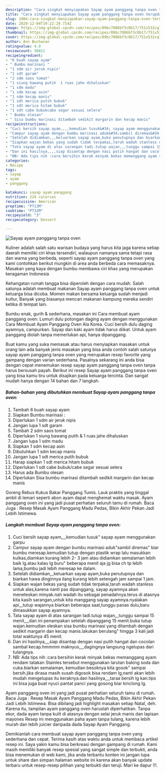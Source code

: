 ```yaml
---
description: "Cara singkat menyiapakan Sayap ayam panggang tanpa oven terupdate"
title: "Cara singkat menyiapakan Sayap ayam panggang tanpa oven terupdate"
slug: 1004-cara-singkat-menyiapakan-sayap-ayam-panggang-tanpa-oven-terupdate
date: 2020-12-04T19:22:29.714Z
image: https://img-global.cpcdn.com/recipes/09bc7086bf3c0b17/751x532cq70/sayap-ayam-panggang-tanpa-oven-foto-resep-utama.jpg
thumbnail: https://img-global.cpcdn.com/recipes/09bc7086bf3c0b17/751x532cq70/sayap-ayam-panggang-tanpa-oven-foto-resep-utama.jpg
cover: https://img-global.cpcdn.com/recipes/09bc7086bf3c0b17/751x532cq70/sayap-ayam-panggang-tanpa-oven-foto-resep-utama.jpg
author: Ann Buchanan
ratingvalue: 4.9
reviewcount: 36811
recipeingredient:
- "6 buah sayap ayam"
- " Bumbu marinasi "
- "1 sdm air jeruk nipis"
- "1 sdt garam"
- "2 sdm saos tomat"
- "1 siung bawang putih  1 ruas jahe dihaluskan"
- "1 sdm madu"
- "1 sdm kecap asin"
- "1 sdm kecap manis"
- "1 sdt merica putih bubuk"
- "1 sdt merica hitam bubuk"
- "1 sdt cabe bubukcabe segar sesuai selera"
- " Bumbu olesan"
- " Sisa bumbu marinasi ditambah sedikit margarin dan kecap manis"
recipeinstructions:
- "Cuci bersih sayap ayam,,,,kemudian tusuk&#34; sayap ayam menggunakan garpu"
- "Campur sayap ayam dengan bumbu marinasi aduk&#34;sambil diremas&#34; biar bumbu meresap.kemudian tutup dengan plastik wrap lalu masukkan kulkas,diamkan kurang lebih 2- 3 jam atau didiamkan semalaman lebih baik lg.atau kalau lg buru&#34; beberapa menit aja jg bisa ch tp lebih lama,bumbu jadi lebih meresap ke dalam."
- "Setelah didiamkan,,,keluarkan sayap ayam,buka penutupnya dan biarkan hawa dinginnya ilang kurang lebih setengah jam sampai 1 jam."
- "Siapkan wajan bekas yang sudah tidak terpakai,taruh wadah stanless untuk alas,karena nanti pas dipanggang, sayap ayamnya akan meneteskan minyak.nah wadah itu sebagai penadahnya.terus di atasnya kita kasih sarangan,untuk kita manggang sayap ayamnya.nyalakan api,,,tutup wajannya biarkan beberapa saat,tunggu panas dulu,baru dimasukkan sayap ayamnya."
- "Tata sayap ayam di atas sarangan tadi.tutup wajan,,,tunggu sampai 15 menit,,,,dan ini penampakan setelah dipanggang 15 menit.buka tutup wajan.kemudian oleskan sisa bumbu marinasi yang ditambah dengan sedikit margarin dan kecap manis.lakukan berulang&#34; hingga 3 kali jadi total waktunya 45 menit."
- "Dan ini hasilnya,,,,siap disantap dengan nasi putih hangat dan cocolan sambal kecap.hmmmm maknyus,,,,dagingnya langsung ngelupas dari tulangnya."
- "NB: Ada tips nih :cara bersihin kerak minyak bekas memanggang ayam rendam tatakan Stainles tersebut menggunakan larutan baking soda dan cuka.biarkan semalaman, kemudian besoknya kita gosok&#34; sampai bersih.jika dirasa masih susah digosok bisa rendam lg,nanti akan lebih mudah mengelupas itu keraknya.dan hasilnya,,,,taraa bersih lg kan.tips ini bisa juga buat nyuci pantat panci yang gosong biar kinclong lg."
categories:
- Recipe
tags:
- sayap
- ayam
- panggang

katakunci: sayap ayam panggang 
nutrition: 224 calories
recipecuisine: American
preptime: "PT13M"
cooktime: "PT32M"
recipeyield: "3"
recipecategory: Dessert

---
```



![Sayap ayam panggang tanpa oven](https://img-global.cpcdn.com/recipes/09bc7086bf3c0b17/751x532cq70/sayap-ayam-panggang-tanpa-oven-foto-resep-utama.jpg)

Kuliner adalah salah satu warisan budaya yang harus kita jaga karena setiap daerah memiliki ciri khas tersendiri, walaupun namanya sama tetapi rasa dan warna yang berbeda, seperti sayap ayam panggang tanpa oven yang kami contohkan berikut mungkin di area anda berbeda cara memasaknya. Masakan yang kaya dengan bumbu membawa ciri khas yang merupakan keragaman Indonesia

Kehangatan rumah tangga bisa diperoleh dengan cara mudah. Salah satunya adalah membuat makanan Sayap ayam panggang tanpa oven untuk keluarga bisa dicoba. Momen makan bersama keluarga sudah menjadi kultur, Banyak yang biasanya mencari makanan kampung mereka sendiri ketika di tempat lain.

Bumbu enak, gurih &amp; sederhana, masakan ini Cara membuat ayam panggang oven: Lumuri dulu potongan daging ayam dengan menggunakan Cara Membuat Ayam Panggang Oven Ala Korea. Cuci bersih dulu daging ayamnya, campurkan. Sayap dan kaki ayam tidak harus diikat. Untuk ayam panggang diolah tanpa memerlukan api, hanya dipanggang.

Buat kamu yang suka memasak atau harus menyiapkan masakan untuk orang lain ada banyak jenis masakan yang bisa anda contoh salah satunya sayap ayam panggang tanpa oven yang merupakan resep favorite yang gampang dengan varian sederhana. Pasalnya sekarang ini anda bisa dengan cepat menemukan resep sayap ayam panggang tanpa oven tanpa harus bersusah payah.
Berikut ini resep Sayap ayam panggang tanpa oven yang bisa kamu tiru untuk disajikan pada keluarga tercinta. Dan sangat mudah hanya dengan 14 bahan dan 7 langkah.


<!--inarticleads1-->

##### Bahan-bahan yang dibutuhkan membuat Sayap ayam panggang tanpa oven:

1. Tambah 6 buah sayap ayam
1. Siapkan  Bumbu marinasi :
1. Diperlukan 1 sdm air jeruk nipis
1. Jangan lupa 1 sdt garam
1. Tambah 2 sdm saos tomat
1. Diperlukan 1 siung bawang putih &amp; 1 ruas jahe dihaluskan
1. Jangan lupa 1 sdm madu
1. Siapkan 1 sdm kecap asin
1. Dibutuhkan 1 sdm kecap manis
1. Jangan lupa 1 sdt merica putih bubuk
1. Harap siapkan 1 sdt merica hitam bubuk
1. Diperlukan 1 sdt cabe bubuk/cabe segar sesuai selera
1. Harus ada  Bumbu olesan
1. Diperlukan  Sisa bumbu marinasi ditambah sedikit margarin dan kecap manis


Goreng Rebus Kukus Bakar Panggang Tumis. Lauk praktis yang tinggal ambil di lemari seperti abon ayam dapat menghemat waktu masak. Ayam panggang oven ini yang jadi pusat perhatian seluruh tamu di rumah. Baca Juga : Resep Masak Ayam Panggang Madu Pedas, Bikin Akhir Pekan Jadi Lebih Istimewa. 

<!--inarticleads2-->

##### Langkah membuat  Sayap ayam panggang tanpa oven:

1. Cuci bersih sayap ayam,,,,kemudian tusuk&#34; sayap ayam menggunakan garpu
1. Campur sayap ayam dengan bumbu marinasi aduk&#34;sambil diremas&#34; biar bumbu meresap.kemudian tutup dengan plastik wrap lalu masukkan kulkas,diamkan kurang lebih 2- 3 jam atau didiamkan semalaman lebih baik lg.atau kalau lg buru&#34; beberapa menit aja jg bisa ch tp lebih lama,bumbu jadi lebih meresap ke dalam.
1. Setelah didiamkan,,,keluarkan sayap ayam,buka penutupnya dan biarkan hawa dinginnya ilang kurang lebih setengah jam sampai 1 jam.
1. Siapkan wajan bekas yang sudah tidak terpakai,taruh wadah stanless untuk alas,karena nanti pas dipanggang, sayap ayamnya akan meneteskan minyak.nah wadah itu sebagai penadahnya.terus di atasnya kita kasih sarangan,untuk kita manggang sayap ayamnya.nyalakan api,,,tutup wajannya biarkan beberapa saat,tunggu panas dulu,baru dimasukkan sayap ayamnya.
1. Tata sayap ayam di atas sarangan tadi.tutup wajan,,,tunggu sampai 15 menit,,,,dan ini penampakan setelah dipanggang 15 menit.buka tutup wajan.kemudian oleskan sisa bumbu marinasi yang ditambah dengan sedikit margarin dan kecap manis.lakukan berulang&#34; hingga 3 kali jadi total waktunya 45 menit.
1. Dan ini hasilnya,,,,siap disantap dengan nasi putih hangat dan cocolan sambal kecap.hmmmm maknyus,,,,dagingnya langsung ngelupas dari tulangnya.
1. NB: Ada tips nih :cara bersihin kerak minyak bekas memanggang ayam rendam tatakan Stainles tersebut menggunakan larutan baking soda dan cuka.biarkan semalaman, kemudian besoknya kita gosok&#34; sampai bersih.jika dirasa masih susah digosok bisa rendam lg,nanti akan lebih mudah mengelupas itu keraknya.dan hasilnya,,,,taraa bersih lg kan.tips ini bisa juga buat nyuci pantat panci yang gosong biar kinclong lg.


Ayam panggang oven ini yang jadi pusat perhatian seluruh tamu di rumah. Baca Juga : Resep Masak Ayam Panggang Madu Pedas, Bikin Akhir Pekan Jadi Lebih Istimewa. Bisa dibilang jadi highlight masakan setiap Natal, deh. Karena itu, tampilan ayam panggang oven haruslah diperhatikan. Tanpa ekor, dada ayam tanpa kulit di atasnya dengan selai jeruk manis dan lapisan mayones Resep ini menggunakan paha ayam tanpa tulang, karena lebih murah dan lebih juicier daripada dada Sayap Ayam Panggang. 

Demikianlah cara membuat sayap ayam panggang tanpa oven yang sederhana dan cepat. Terima kasih atas waktu anda untuk membaca artikel resep ini. Saya yakin kamu bisa berkreasi dengan gampang di rumah. Kami masih memiliki banyak resep spesial yang sangat simple dan terbukti, anda bisa menemukan di web kami, jika anda terbantu konten ini jangan lupa untuk share dan simpan halaman website ini karena akan banyak update terbaru untuk resep-resep pilihan yang terbukti dan teruji. Mari ke dapur !!!. 
